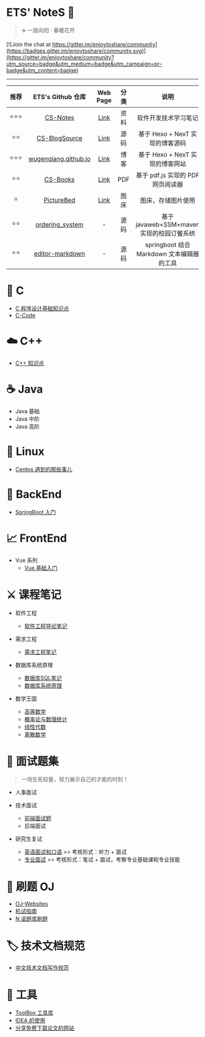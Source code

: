 # ETS' NoteS 📖

> ✈️ 一路向阳 · 春暖花开

[![Join the chat at https://gitter.im/enjoytoshare/community](https://badges.gitter.im/enjoytoshare/community.svg)](https://gitter.im/enjoytoshare/community?utm_source=badge&utm_medium=badge&utm_campaign=pr-badge&utm_content=badge)

------

| 推荐 |                      ETS's Github 仓库                       |                           Web Page                           | 分类 |                   说明                    |
| :--: | :----------------------------------------------------------: | :----------------------------------------------------------: | :--: | :---------------------------------------: |
| ⭐⭐⭐  |      [CS-Notes](https://github.com/wugenqiang/CS-Notes)      |        [Link](https://wugenqiang.github.io/CS-Notes)         | 资料 |           软件开发技术学习笔记            |
|  ⭐⭐  | [CS-BlogSource](https://github.com/wugenqiang/CS-BlogSource) |            [Link](https://wugenqiang.github.io/)             | 源码 |      基于 Hexo + NexT 实现的博客源码      |
| ⭐⭐⭐  | [wugenqiang.github.io](https://github.com/wugenqiang/wugenqiang.github.io) |             [Link](https://wugenqiang.gitee.io/)             | 博客 |      基于 Hexo + NexT 实现的博客网站      |
|  ⭐⭐  |      [CS-Books](https://github.com/wugenqiang/CS-Books)      | [Link](https://wugenqiang.github.io/CS-Notes/#/ibooks/pdf-book) | PDF  |     基于 pdf.js 实现的 PDF 网页阅读器     |
|  ⭐   |    [PictureBed](https://github.com/wugenqiang/PictureBed)    |       [Link](https://wugenqiang.github.io/PictureBed/)       | 图床 |            图床，存储图片使用             |
|  ⭐⭐  | [ordering_system](https://github.com/wugenqiang/ordering_system) |                              -                               | 源码 | 基于 javaweb+SSM+maven 实现的校园订餐系统 |
|  ⭐⭐  | [editor-markdown](https://github.com/wugenqiang/editor-markdown) |                              -                               | 源码 | springboot 结合 Markdown 文本编辑器的工具 |

# 📌 C

* [C 程序设计基础知识点](PL/C/C-Notes.md)       
* [C-Code](PL/C/C-Code.md)

# ☁️ C++

* [C++ 知识点](PL/C++/C++Notes.md)

# ☕️ Java

* Java 基础
* Java 中阶
* Java 高阶

# 🐋 Linux

* [Centos 遇到的那些事儿](document/Centos.md)

# 🍺 BackEnd

* [SpringBoot 入门](backend/SpringBoot-notes.md)

#  📈  FrontEnd

* Vue 系列
  * [Vue 基础入门](frontend/vue-base-notes.md)

# ⚔️ 课程笔记

* 软件工程
  * [软件工程导论笔记](course/软件工程笔记.md)

* 需求工程
  * [需求工程笔记](course/需求工程笔记.md)

* 数据库系统原理
  * [数据库SQL笔记](course/数据库SQL笔记.md)
  * [数据库系统原理](course/数据库系统原理.md)

* 数学王国
  * [高等数学](course/高数复习.md)
  * [概率论与数理统计](course/概率论与数理统计.md)
  * [线性代数](course/线性代数.md)
  * [离散数学](course/离散数学笔记.md)

# 📝   面试题集

> 一场生死较量，努力展示自己的才能的时刻！

* 人事面试



* 技术面试
  * [前端面试题](interview/前端面试题.md)
  * 后端面试



* 研究生复试
  * [英语面试和口语](PostgraduateExam/english-interview-speaking.md)  >>  考核形式：听力 + 面试
  * [专业面试](PostgraduateExam/专业面试.md)    >>  考核形式：笔试 + 面试，考察专业基础课和专业技能



# 💯	刷题 OJ

* [OJ-Websites](https://wugenqiang.gitee.io/oj-guide/#/guide/OJ-websites.md)
* [机试指南](https://wugenqiang.gitee.io/oj-guide/#/guide/computer-exam-guide.md)
* [N 诺题库刷题](https://wugenqiang.gitee.io/oj-guide/#/n-nuo/n-nuo-item-bank-solved.md)

# 🏷️    技术文档规范

* [中文技术文档写作规范](document/document-style.md)

# 🔧     工具

* [ToolBox 工具库](ToolBox/Tools.md)
* [IDEA 的使用](ToolBox/IDEA.md)
* [分享免费下载论文的网站](ToolBox/ShareToFreeDownloadPapers.md)




